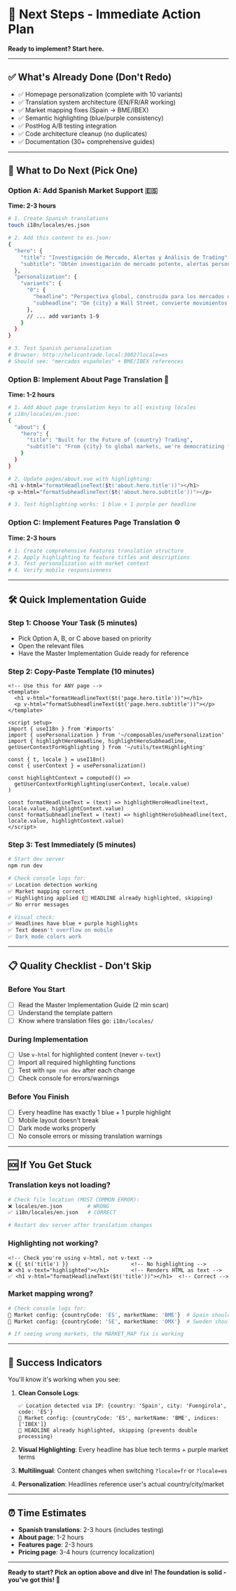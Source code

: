 # 🚀 Next Steps - Immediate Action Plan

**Ready to implement? Start here.**

---

## ✅ **What's Already Done (Don't Redo)**

- ✅ Homepage personalization (complete with 10 variants)
- ✅ Translation system architecture (EN/FR/AR working)
- ✅ Market mapping fixes (Spain → BME/IBEX)
- ✅ Semantic highlighting (blue/purple consistency)  
- ✅ PostHog A/B testing integration
- ✅ Code architecture cleanup (no duplicates)
- ✅ Documentation (30+ comprehensive guides)

---

## 🎯 **What to Do Next (Pick One)**

### **Option A: Add Spanish Market Support** 🇪🇸
**Time: 2-3 hours**
```bash
# 1. Create Spanish translations
touch i18n/locales/es.json

# 2. Add this content to es.json:
{
  "hero": {
    "title": "Investigación de Mercado, Alertas y Análisis de Trading",
    "subtitle": "Obtén investigación de mercado potente, alertas personalizadas..."
  },
  "personalization": {
    "variants": {
      "0": { 
        "headline": "Perspectiva global, construida para los mercados de {country}",
        "subheadline": "De {city} a Wall Street, convierte movimientos en tiempo real de {index} en decisiones más inteligentes."
      },
      // ... add variants 1-9
    }
  }
}

# 3. Test Spanish personalization
# Browser: http://helicontrade.local:3002?locale=es
# Should see: "mercados españoles" + BME/IBEX references
```

### **Option B: Implement About Page Translation** 📄
**Time: 1-2 hours** 
```bash
# 1. Add About page translation keys to all existing locales
# i18n/locales/en.json:
{
  "about": {
    "hero": {
      "title": "Built for the Future of {country} Trading", 
      "subtitle": "From {city} to global markets, we're democratizing financial intelligence"
    }
  }
}

# 2. Update pages/about.vue with highlighting:
<h1 v-html="formatHeadlineText($t('about.hero.title'))"></h1>
<p v-html="formatSubheadlineText($t('about.hero.subtitle'))"></p>

# 3. Test highlighting works: 1 blue + 1 purple per headline
```

### **Option C: Implement Features Page Translation** ⚙️
**Time: 2-3 hours**
```bash
# 1. Create comprehensive Features translation structure
# 2. Apply highlighting to feature titles and descriptions  
# 3. Test personalization with market context
# 4. Verify mobile responsiveness
```

---

## 🛠️ **Quick Implementation Guide**

### **Step 1: Choose Your Task** (5 minutes)
- Pick Option A, B, or C above based on priority
- Open the relevant files
- Have the Master Implementation Guide ready for reference

### **Step 2: Copy-Paste Template** (10 minutes)
```vue
<!-- Use this for ANY page -->
<template>
  <h1 v-html="formatHeadlineText($t('page.hero.title'))"></h1>
  <p v-html="formatSubheadlineText($t('page.hero.subtitle'))"></p>
</template>

<script setup>
import { useI18n } from '#imports'
import { usePersonalization } from '~/composables/usePersonalization'  
import { highlightHeroHeadline, highlightHeroSubheadline, getUserContextForHighlighting } from '~/utils/textHighlighting'

const { t, locale } = useI18n()
const { userContext } = usePersonalization()

const highlightContext = computed(() => 
  getUserContextForHighlighting(userContext, locale.value)
)

const formatHeadlineText = (text) => highlightHeroHeadline(text, locale.value, highlightContext.value)
const formatSubheadlineText = (text) => highlightHeroSubheadline(text, locale.value, highlightContext.value)
</script>
```

### **Step 3: Test Immediately** (5 minutes)
```bash
# Start dev server
npm run dev

# Check console logs for:
✅ Location detection working
✅ Market mapping correct  
✅ Highlighting applied (🚫 HEADLINE already highlighted, skipping)
✅ No error messages

# Visual check:
✅ Headlines have blue + purple highlights
✅ Text doesn't overflow on mobile
✅ Dark mode colors work
```

---

## 📋 **Quality Checklist - Don't Skip**

### **Before You Start**
- [ ] Read the Master Implementation Guide (2 min scan)
- [ ] Understand the template pattern
- [ ] Know where translation files go: `i18n/locales/`

### **During Implementation**
- [ ] Use `v-html` for highlighted content (never `v-text`)
- [ ] Import all required highlighting functions  
- [ ] Test with `npm run dev` after each change
- [ ] Check console for errors/warnings

### **Before You Finish**
- [ ] Every headline has exactly 1 blue + 1 purple highlight
- [ ] Mobile layout doesn't break
- [ ] Dark mode works properly
- [ ] No console errors or missing translation warnings

---

## 🆘 **If You Get Stuck**

### **Translation keys not loading?**
```bash
# Check file location (MOST COMMON ERROR):
❌ locales/en.json        # WRONG
✅ i18n/locales/en.json   # CORRECT

# Restart dev server after translation changes
```

### **Highlighting not working?**
```vue  
<!-- Check you're using v-html, not v-text -->
❌ {{ $t('title') }}                    <!-- No highlighting -->
❌ <h1 v-text="highlighted"></h1>       <!-- Renders HTML as text -->  
✅ <h1 v-html="formatHeadlineText($t('title'))"></h1>  <!-- Correct -->
```

### **Market mapping wrong?**
```bash
# Check console logs for:
🏢 Market config: {countryCode: 'ES', marketName: 'BME'}  # Spain should be BME
🏢 Market config: {countryCode: 'SE', marketName: 'OMX'}  # Sweden should be OMX

# If seeing wrong markets, the MARKET_MAP fix is working
```

---

## 🎉 **Success Indicators**

You'll know it's working when you see:

1. **Clean Console Logs**:
   ```
   ✅ Location detected via IP: {country: 'Spain', city: 'Fuengirola', code: 'ES'}
   🏢 Market config: {countryCode: 'ES', marketName: 'BME', indices: ['IBEX']}
   🚫 HEADLINE already highlighted, skipping (prevents double processing)
   ```

2. **Visual Highlighting**: Every headline has blue tech terms + purple market terms

3. **Multilingual**: Content changes when switching `?locale=fr` or `?locale=es`

4. **Personalization**: Headlines reference user's actual country/city/market

---

## ⏰ **Time Estimates**

- **Spanish translations**: 2-3 hours (includes testing)
- **About page**: 1-2 hours 
- **Features page**: 2-3 hours
- **Pricing page**: 3-4 hours (currency localization)

---

**Ready to start? Pick an option above and dive in! The foundation is solid - you've got this! 💪**